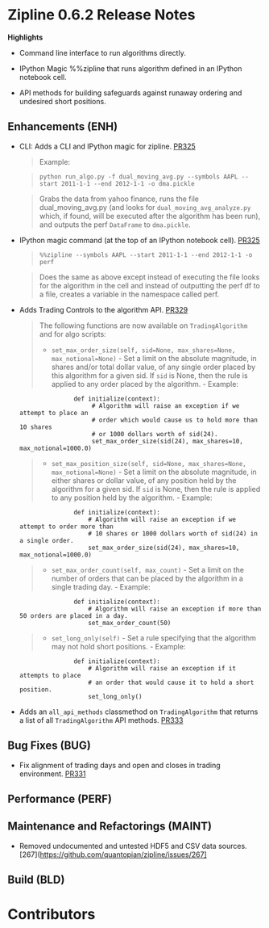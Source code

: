 # Zipline 0.6.2 Release Notes

**Highlights**

* Command line interface to run algorithms directly.

* IPython Magic %%zipline that runs algorithm defined in an IPython
  notebook cell.

* API methods for building safeguards against runaway ordering and undesired
  short positions.


## Enhancements (ENH)

* CLI: Adds a CLI and IPython magic for zipline. [PR325](https://github.com/quantopian/zipline/pull/325)

  > Example:

  > ```
  > python run_algo.py -f dual_moving_avg.py --symbols AAPL --start 2011-1-1 --end 2012-1-1 -o dma.pickle
  > ```

  > Grabs the data from yahoo finance, runs the file
  dual_moving_avg.py (and looks for `dual_moving_avg_analyze.py`
  which, if found, will be executed after the algorithm has been run),
  and outputs the perf `DataFrame` to `dma.pickle`.

* IPython magic command (at the top of an IPython notebook cell). [PR325](https://github.com/quantopian/zipline/pull/325)

   > ```
   > %%zipline --symbols AAPL --start 2011-1-1 --end 2012-1-1 -o perf
   > ```

   > Does the same as above except instead of executing the file looks
   > for the algorithm in the cell and instead of outputting the perf df
   > to a file, creates a variable in the namespace called perf.

* Adds Trading Controls to the algorithm API. [PR329](https://github.com/quantopian/zipline/pull/329)

   > The following functions are now available on ```TradingAlgorithm``` and for algo scripts:
   >   - `set_max_order_size(self, sid=None, max_shares=None, max_notional=None)`
           - Set a limit on the absolute magnitude, in shares and/or total
             dollar value, of any single order placed by this algorithm for a
             given sid. If `sid` is None, then the rule is applied to any order
             placed by the algorithm.
           - Example:

                     def initialize(context):
                          # Algorithm will raise an exception if we attempt to place an
                          # order which would cause us to hold more than 10 shares
                          # or 1000 dollars worth of sid(24).
                          set_max_order_size(sid(24), max_shares=10, max_notional=1000.0)

   >   - `set_max_position_size(self, sid=None, max_shares=None, max_notional=None)`
           - Set a limit on the absolute magnitude, in either shares or dollar
             value, of any position held by the algorithm for a given sid. If `sid`
             is None, then the rule is applied to any position held by the
             algorithm.
           - Example:

                     def initialize(context):
                         # Algorithm will raise an exception if we attempt to order more than
                         # 10 shares or 1000 dollars worth of sid(24) in a single order.
                         set_max_order_size(sid(24), max_shares=10, max_notional=1000.0)

   >   - `set_max_order_count(self, max_count)`
           - Set a limit on the number of orders that can be placed by the
             algorithm in a single trading day.
           - Example:

                     def initialize(context):
                         # Algorithm will raise an exception if more than 50 orders are placed in a day.
                         set_max_order_count(50)

   >   - `set_long_only(self)`
           - Set a rule specifying that the algorithm may not hold short positions.
           - Example:

                     def initialize(context):
                         # Algorithm will raise an exception if it attempts to place
                         # an order that would cause it to hold a short position.
                         set_long_only()

* Adds an `all_api_methods` classmethod on `TradingAlgorithm` that returns a
  list of all `TradingAlgorithm` API methods. [PR333](https://github.com/quantopian/zipline/pull/333)


## Bug Fixes (BUG)

* Fix alignment of trading days and open and closes in trading environment.
  [PR331](https://github.com/quantopian/zipline/pull/331)

## Performance (PERF)

## Maintenance and Refactorings (MAINT)

* Removed undocumented and untested HDF5 and CSV data sources. [267](https://github.com/quantopian/zipline/issues/267]

## Build (BLD)

# Contributors
